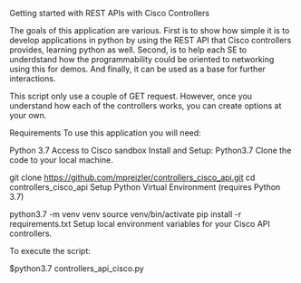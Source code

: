 Getting started with REST APIs with Cisco Controllers

The goals of this application are various. First is to show how simple it is to develop applications in python by using the REST API that Cisco controllers provides, learning python as well. Second, is to help each SE to underdstand how the programmability could be oriented to networking using this for demos. And finally, it can be used as a base for further interactions.

This script only use a couple of GET request.  However, once you understand how each of the controllers works, you can create options at your own.

Requirements
To use this application you will need:

Python 3.7
Access to Cisco sandbox
Install and Setup: Python3.7
Clone the code to your local machine.

git clone https://github.com/mpreizler/controllers_cisco_api.git
cd controllers_cisco_api 
Setup Python Virtual Environment (requires Python 3.7)

python3.7 -m venv venv
source venv/bin/activate
pip install -r requirements.txt
Setup local environment variables for your Cisco API controllers.

To execute the script:

$python3.7 controllers_api_cisco.py

